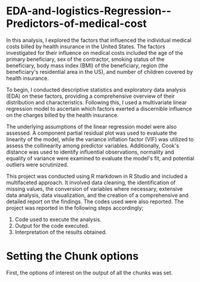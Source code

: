 # EDA-and-logistics-Regression--Predictors-of-medical-cost
In this analysis, I explored the factors that influenced the individual medical costs billed by health insurance in the United States. The factors investigated for their influence on medical costs included the age of the primary beneficiary, sex of the contractor, smoking status of the beneficiary, body mass index (BMI) of the beneficiary, region (the beneficiary's residential area in the US), and number of children covered by health insurance.

To begin, I conducted descriptive statistics and exploratory data analysis (EDA) on these factors, providing a comprehensive overview of their distribution and characteristics. Following this, I used a multivariate linear regression model to ascertain which factors exerted a discernible influence on the charges billed by the health insurance.

The underlying assumptions of the linear regression model were also assessed. A component partial residual plot was used to evaluate the linearity of the model, while the variance inflation factor (VIF) was utilized to assess the collinearity among predictor variables. Additionally, Cook's distance was used to identify influential observations, normality and equality of variance were examined to evaluate the model's fit, and potential outliers were scrutinized. 

This project was conducted using R markdown in R Studio and included a multifaceted approach. It involved data cleaning, the identification of missing values, the conversion of variables where necessary, extensive data analysis, data visualization, and the creation of a comprehensive and detailed report on the findings. The codes used were also reported. The project was reported in the following steps accordingly;

1.    Code used to execute the analysis.
2.    Output for the code executed.
3.    Interpretation of the results obtained.

# Setting the Chunk options

First, the options of interest on the output of all the chunks was set.

